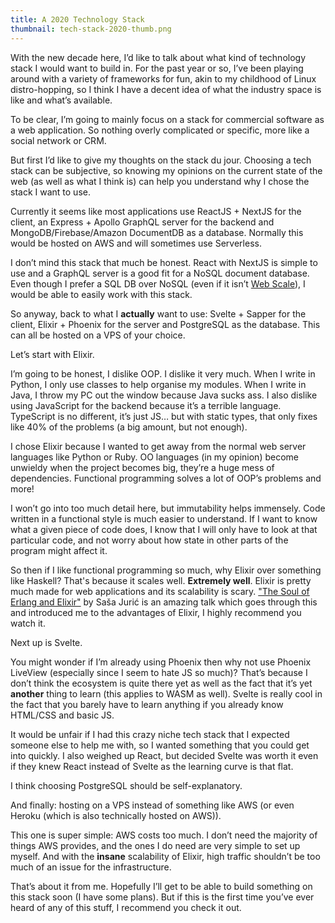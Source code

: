 ```yaml
---
title: A 2020 Technology Stack
thumbnail: tech-stack-2020-thumb.png
---
```


With the new decade here, I’d like to talk about what kind of technology stack I would want to build in. For the past year or so, I’ve been playing around with a variety of frameworks for fun, akin to my childhood of Linux distro-hopping, so I think I have a decent idea of what the industry space is like and what’s available.

To be clear, I’m going to mainly focus on a stack for commercial software as a web application. So nothing overly complicated or specific, more like a social network or CRM.

But first I’d like to give my thoughts on the stack du jour. Choosing a tech stack can be subjective, so knowing my opinions on the current state of the web (as well as what I think is) can help you understand why I chose the stack I want to use.

Currently it seems like most applications use ReactJS + NextJS for the client, an Express + Apollo GraphQL server for the backend and MongoDB/Firebase/Amazon DocumentDB as a database. Normally this would be hosted on AWS and will sometimes use Serverless.

I don’t mind this stack that much be honest. React with NextJS is simple to use and a GraphQL server is a good fit for a NoSQL document database. Even though I prefer a SQL DB over NoSQL (even if it isn’t [Web Scale](https://www.youtube.com/watch?v=b2F-DItXtZs)), I would be able to easily work with this stack.

So anyway, back to what I **actually** want to use: Svelte + Sapper for the client, Elixir + Phoenix for the server and PostgreSQL as the database. This can all be hosted on a VPS of your choice.

Let’s start with Elixir.

I’m going to be honest, I dislike OOP. I dislike it very much. When I write in Python, I only use classes to help organise my modules. When I write in Java, I throw my PC out the window because Java sucks ass. I also dislike using JavaScript for the backend because it’s a terrible language. TypeScript is no different, it’s just JS… but with static types, that only fixes like 40% of the problems (a big amount, but not enough).

I chose Elixir because I wanted to get away from the normal web server languages like Python or Ruby. OO languages (in my opinion) become unwieldy when the project becomes big, they’re a huge mess of dependencies. Functional programming solves a lot of OOP’s problems and more!

I won’t go into too much detail here, but immutability helps immensely. Code written in a functional style is much easier to understand. If I want to know what a given piece of code does, I know that I will only have to look at that particular code, and not worry about how state in other parts of the program might affect it.

So then if I like functional programming so much, why Elixir over something like Haskell? That's because it scales well. **Extremely well**. Elixir is pretty much made for web applications and its scalability is scary. ["The Soul of Erlang and Elixir"](https://www.youtube.com/watch?v=JvBT4XBdoUE) by Saša Jurić is an amazing talk which goes through this and introduced me to the advantages of Elixir, I highly recommend you watch it.

Next up is Svelte.

You might wonder if I’m already using Phoenix then why not use Phoenix LiveView (especially since I seem to hate JS so much)? That’s because I don’t think the ecosystem is quite there yet as well as the fact that it’s yet **another** thing to learn (this applies to WASM as well). Svelte is really cool in the fact that you barely have to learn anything if you already know HTML/CSS and basic JS.

It would be unfair if I had this crazy niche tech stack that I expected someone else to help me with, so I wanted something that you could get into quickly. I also weighed up React, but decided Svelte was worth it even if they knew React instead of Svelte as the learning curve is that flat.

I think choosing PostgreSQL should be self-explanatory.

And finally: hosting on a VPS instead of something like AWS (or even Heroku (which is also technically hosted on AWS)).

This one is super simple: AWS costs too much. I don’t need the majority of things AWS provides, and the ones I do need are very simple to set up myself. And with the **insane** scalability of Elixir, high traffic shouldn’t be too much of an issue for the infrastructure.

That’s about it from me. Hopefully I’ll get to be able to build something on this stack soon (I have some plans). But if this is the first time you’ve ever heard of any of this stuff, I recommend you check it out.
